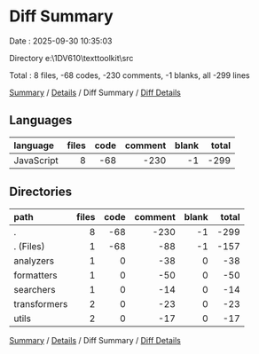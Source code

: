 # Diff Summary

Date : 2025-09-30 10:35:03

Directory e:\\1DV610\\texttoolkit\\src

Total : 8 files,  -68 codes, -230 comments, -1 blanks, all -299 lines

[Summary](results.md) / [Details](details.md) / Diff Summary / [Diff Details](diff-details.md)

## Languages
| language | files | code | comment | blank | total |
| :--- | ---: | ---: | ---: | ---: | ---: |
| JavaScript | 8 | -68 | -230 | -1 | -299 |

## Directories
| path | files | code | comment | blank | total |
| :--- | ---: | ---: | ---: | ---: | ---: |
| . | 8 | -68 | -230 | -1 | -299 |
| . (Files) | 1 | -68 | -88 | -1 | -157 |
| analyzers | 1 | 0 | -38 | 0 | -38 |
| formatters | 1 | 0 | -50 | 0 | -50 |
| searchers | 1 | 0 | -14 | 0 | -14 |
| transformers | 2 | 0 | -23 | 0 | -23 |
| utils | 2 | 0 | -17 | 0 | -17 |

[Summary](results.md) / [Details](details.md) / Diff Summary / [Diff Details](diff-details.md)
